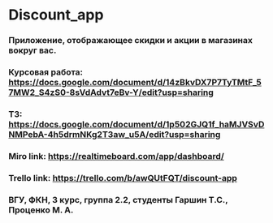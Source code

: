 # Discount_app
### Приложение, отображающее скидки и акции в магазинах вокруг вас.

### Курсовая работа: https://docs.google.com/document/d/14zBkvDX7P7TyTMtF_57MW2_S4zS0-8sVdAdvt7eBv-Y/edit?usp=sharing
### ТЗ: https://docs.google.com/document/d/1p502GJQ1f_haMJVSvDNMPebA-4h5drmNKg2T3aw_u5A/edit?usp=sharing
### Miro link: https://realtimeboard.com/app/dashboard/
### Trello link: https://trello.com/b/awQUtFQT/discount-app
### ВГУ, ФКН, 3 курс, группа 2.2, студенты Гаршин Т.С., Проценко М. А. 
